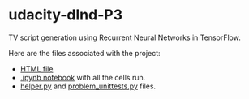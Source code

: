 # udacity-dlnd-P3
TV script generation using Recurrent Neural Networks in TensorFlow.

Here are the files associated with the project:
* [HTML file](https://github.com/agoila/udacity-dlnd-P3/blob/master/dlnd_tv_script_generation.html)
* [.ipynb notebook](https://github.com/agoila/udacity-dlnd-P3/blob/master/dlnd_tv_script_generation.ipynb) with all the cells run.
* [helper.py](https://github.com/agoila/udacity-dlnd-P3/blob/master/helper.py) and [problem_unittests.py](https://github.com/agoila/udacity-dlnd-P3/blob/master/problem_unittests.py) files.
